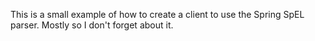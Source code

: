 This is a small example of how to create a client to use the Spring SpEL parser. 
Mostly so I don't forget about it.
 
